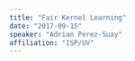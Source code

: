 ```yaml
---
title: "Fair Kernel Learning"
date: "2017-09-15"
speaker: "Adrian Perez-Suay"
affiliation: "ISP/UV"
---
```

